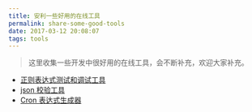 ```yaml
---
title: 安利一些好用的在线工具
permalink: share-some-good-tools
date: 2017-03-12 20:08:07
tags: tools
---
```


> 这里收集一些开发中很好用的在线工具，会不断补充，欢迎大家补充。
<!-- more -->

- [正则表达式测试和调试工具](https://regex101.com/)
- [json 校验工具](http://json.cn/)
- [Cron 表达式生成器](http://cron.qqe2.com/)
